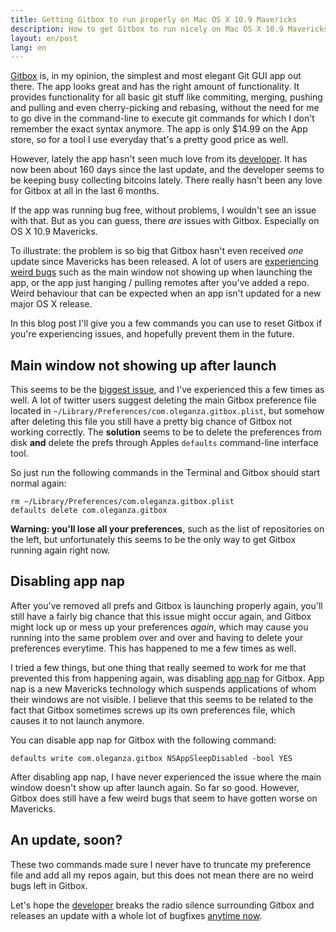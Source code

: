 ```yaml
---
title: Getting Gitbox to run properly on Mac OS X 10.9 Mavericks
description: How to get Gitbox to run nicely on Mac OS X 10.9 Mavericks. It's been so long since an update and it seems the app is dead. These tips will help you to run Gitbox smoothly on Mavericks
layout: en/post
lang: en
---
```


[Gitbox][gitbox] is, in my opinion, the simplest and most elegant Git GUI app out there. The app looks great and has the right amount of functionality. It provides functionality for all basic git stuff like commiting, merging, pushing and pulling and even cherry-picking and rebasing, without the need for me to go dive in the command-line to execute git commands for which I don't remember the exact syntax anymore. The app is only $14.99 on the App store, so for a tool I use everyday that's a pretty good price as well.

However, lately the app hasn't seen much love from its [developer][oleganza]. It has now been about 160 days since the last update, and the developer seems to be keeping busy collecting bitcoins lately. There really hasn't been any love for Gitbox at all in the last 6 months.

If the app was running bug free, without problems, I wouldn't see an issue with that. But as you can guess, there *are* issues with Gitbox. Especially on OS X 10.9 Mavericks.

To illustrate: the problem is so big that Gitbox hasn't even received *one* update since Mavericks has been released. A lot of users are [experiencing weird bugs][twitter-search] such as the main window not showing up when launching the app, or the app just hanging / pulling remotes after you've added a repo. Weird behaviour that can be expected when an app isn't updated for a new major OS X release.

In this blog post I'll give you a few commands you can use to reset Gitbox if you're experiencing issues, and hopefully prevent them in the future.

## Main window not showing up after launch

This seems to be the [biggest issue][twitter-main-window], and I've experienced this a few times as well. A lot of twitter users suggest deleting the main Gitbox preference file located in `~/Library/Preferences/com.oleganza.gitbox.plist`, but somehow after deleting this file you still have a pretty big chance of Gitbox not working correctly. The **solution** seems to be to delete the preferences from disk **and** delete the prefs through Apples `defaults` command-line interface tool.

So just run the following commands in the Terminal and Gitbox should start normal again:

	rm ~/Library/Preferences/com.oleganza.gitbox.plist
	defaults delete com.oleganza.gitbox

**Warning: you'll lose all your preferences**, such as the list of repositories on the left, but unfortunately this seems to be the only way to get Gitbox running again right now.

## Disabling app nap

After you've removed all prefs and Gitbox is launching properly again, you'll still have a fairly big chance that this issue might occur again, and Gitbox might lock up or mess up your preferences *again*, which may cause you running into the same problem over and over and having to delete your preferences everytime. This has happened to me a few times as well.

I tried a few things, but one thing that really seemed to work for me that prevented this from happening again, was disabling [app nap][app-nap] for Gitbox. App nap is a new Mavericks technology which suspends applications of whom their windows are not visible. I believe that this seems to be related to the fact that Gitbox sometimes screws up its own preferences file, which causes it to not launch anymore.

You can disable app nap for Gitbox with the following command:

	defaults write com.oleganza.gitbox NSAppSleepDisabled -bool YES

After disabling app nap, I have never experienced the issue where the main window doesn't show up after launch again. So far so good. However, Gitbox does still have a few weird bugs that seem to have gotten worse on Mavericks.

## An update, soon?

These two commands made sure I never have to truncate my preference file and add all my repos again, but this does not mean there are no weird bugs left in Gitbox.

Let's hope the [developer][oleganza] breaks the radio silence surrounding Gitbox and releases an update with a whole lot of bugfixes [anytime now][twitter-mavericks-soon].

[gitbox]: http://www.gitboxapp.com
[oleganza]: https://twitter.com/oleganza
[app-nap]: http://www.apple.com/osx/advanced-technologies/
[twitter-main-window]: https://twitter.com/search?q=Gitbox%20main%20window
[twitter-search]: https://twitter.com/search?q=Gitbox%20update
[twitter-mavericks-soon]: https://twitter.com/gitboxapp/status/393259537517789184
